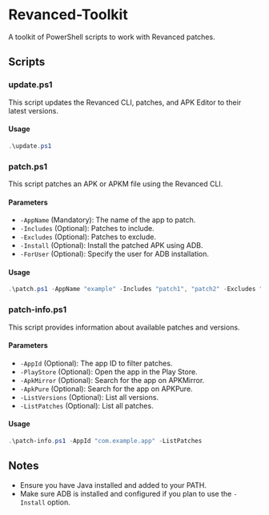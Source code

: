 # Revanced-Toolkit

A toolkit of PowerShell scripts to work with Revanced patches.

## Scripts

### update.ps1

This script updates the Revanced CLI, patches, and APK Editor to their latest versions.

#### Usage

```powershell
.\update.ps1
```

### patch.ps1

This script patches an APK or APKM file using the Revanced CLI.

#### Parameters

- `-AppName` (Mandatory): The name of the app to patch.
- `-Includes` (Optional): Patches to include.
- `-Excludes` (Optional): Patches to exclude.
- `-Install` (Optional): Install the patched APK using ADB.
- `-ForUser` (Optional): Specify the user for ADB installation.

#### Usage

```powershell
.\patch.ps1 -AppName "example" -Includes "patch1", "patch2" -Excludes "patch3" -Install -ForUser 0
```

### patch-info.ps1

This script provides information about available patches and versions.

#### Parameters

- `-AppId` (Optional): The app ID to filter patches.
- `-PlayStore` (Optional): Open the app in the Play Store.
- `-ApkMirror` (Optional): Search for the app on APKMirror.
- `-ApkPure` (Optional): Search for the app on APKPure.
- `-ListVersions` (Optional): List all versions.
- `-ListPatches` (Optional): List all patches.

#### Usage

```powershell
.\patch-info.ps1 -AppId "com.example.app" -ListPatches
```

## Notes

- Ensure you have Java installed and added to your PATH.
- Make sure ADB is installed and configured if you plan to use the `-Install` option.
